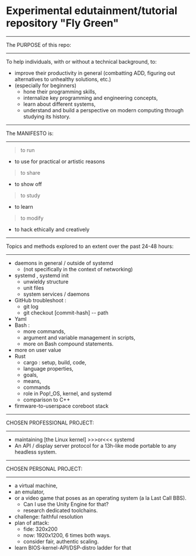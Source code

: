 # Experimental edutainment/tutorial repository "Fly Green"

__________________________________________________________________________
The PURPOSE of this repo:
__________________________________________________________________________

To help individuals, with or without a technical background, to: 
- improve their productivity in general (combatting ADD, figuring out
  alternatives to unhealthy solutions, etc.) 
- (especially for beginners)
  - hone their programming skills,
  - internalize key programming and engineering concepts,
  - learn about different systems,
  - understand and build a perspective on modern computing through studying
    its history. 

__________________________________________________________________________
The MANIFESTO is:
__________________________________________________________________________

> to run
  - to use for practical or artistic reasons
> to share
  - to show off
> to study
  - to learn
> to modify
  - to hack ethically and creatively

__________________________________________________________________________
Topics and methods explored to an extent over the past 24-48 hours:
__________________________________________________________________________

- daemons in general / outside of systemd
  - (not specifically in the context of networking)
- systemd , systemd init
  - unwieldy structure
  - unit files
  - system services / daemons 
- GitHub troubleshoot :
  - git log 
  - git checkout [commit-hash] -- path
- Yaml
- Bash :
  - more commands,
  - argument and variable management in scripts, 
  - more on Bash compound statements. 
- more on user value
- Rust
  - cargo : setup, build, code,
  - language properties,
  - goals,
  - means,
  - commands
  - role in Pop!_OS, kernel, and systemd
  - comparison to C++
- firmware-to-userspace coreboot stack
__________________________________________________________________________
CHOSEN PROFESSIONAL PROJECT:
__________________________________________________________________________

- maintaining [the Linux kernel] >>>or<<< systemd
- An API / display server protocol for a 13h-like mode portable to any headless system. 
__________________________________________________________________________
CHOSEN PERSONAL PROJECT:
__________________________________________________________________________

- a virtual machine,
- an emulator,
- or a video game that poses as an operating system (a la Last Call BBS).
  - Can I use the Unity Engine for that?
  - research dedicated toolchains. 
- challenge: faithful resolution
- plan of attack:
  - fide: 320x200
  - now: 1920x1200, 6 times both ways.
  - consider fair, authentic scaling. 
- learn BIOS-kernel-API/DSP-distro ladder for that 

